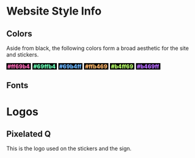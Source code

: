 <!-- TITLE: Identity -->
<!-- SUBTITLE: Information and files pertaining to logos, etc. -->

# Website Style Info
## Colors
Aside from black, the following colors form a broad aesthetic for the site and stickers.

<span style="color: #ff69b4; background-color: black; font-weight: 900;">&nbsp;#ff69b4&nbsp;</span>
<span style="color: #69ffb4; background-color: black; font-weight: 900;">&nbsp;#69ffb4&nbsp;</span>
<span style="color: #69b4ff; background-color: black; font-weight: 900;">&nbsp;#69b4ff&nbsp;</span>
<span style="color: #ffb469; background-color: black; font-weight: 900;">&nbsp;#ffb469&nbsp;</span>
<span style="color: #b4ff69; background-color: black; font-weight: 900;">&nbsp;#b4ff69&nbsp;</span>
<span style="color: #b469ff; background-color: black; font-weight: 900;">&nbsp;#b469ff&nbsp;</span>

## Fonts
# Logos
## Pixelated Q
This is the logo used on the stickers and the sign.
